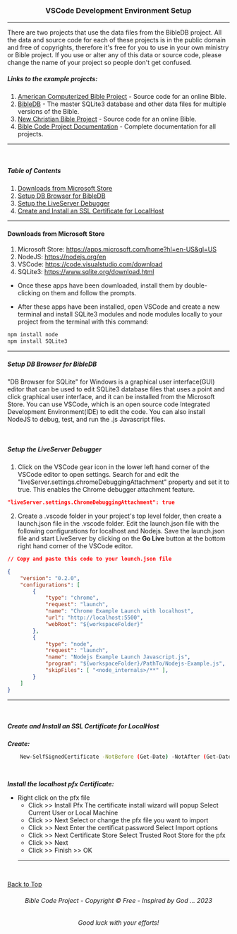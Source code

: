 <a id="top"></a>
<h3 align="center">VSCode Development Environment Setup</h3>

---
There are two projects that use the data files from the BibleDB project. All the data and source code for each of these projects is in the public domain and free of copyrights, therefore it's free for you to use in your own ministry or Bible project. If you use or alter any of this data or source code, please change the name of your project so people don't get confused.

##### Links to the example projects:

1. [American Computerized Bible Project](https://github.com/ACB-Bible/AmericanComputerizedBible) - Source code for an online Bible.
2. [BibleDB](https://github.com/ACB-Bible/BibleDB) - The master SQLite3 database and other data files for multiple versions of the Bible.
3. [New Christian Bible Project](https://github.com/ACB-Bible/NCB)  - Source code for an online Bible.
4. [Bible Code Project Documentation](https://github.com/ACB-Bible/DOC) - Complete documentation for all projects.

---

<br>

##### Table of Contents
1. [Downloads from Microsoft Store](#downloads-from-microsoft-store)
2. [Setup DB Browser for BibleDB](#setup-db-browser-for-bibledb)
3. [Setup the LiveServer Debugger](#setup-the-liveserver-debugger)
4. [Create and Install an SSL Certificate for LocalHost](#create-and-install-an-ssl-certificate-for-localhost)

---

#### Downloads from Microsoft Store
1. Microsoft Store:
https://apps.microsoft.com/home?hl=en-US&gl=US
2. NodeJS:
https://nodejs.org/en
3. VSCode:
https://code.visualstudio.com/download
4. SQLite3:
https://www.sqlite.org/download.html

* Once these apps have been downloaded, install them by double-clicking on them and follow the prompts.

* After these apps have been installed, open VSCode and create a new terminal and install SQLite3 modules and node modules locally to your project from the terminal with this command:
```bash
npm install node
npm install SQLite3
```
---

##### Setup DB Browser for BibleDB
"DB Browser for SQLite" for Windows is a graphical user interface(GUI) editor that can be used to edit SQLite3 database files that uses a point and click graphical user interface, and it can be installed from the Microsoft Store. You can use VSCode, which is an open source code Integrated Development Environment(IDE) to edit the code. You can also install NodeJS to debug, test, and run the .js Javascript files.

<br>

##### Setup the LiveServer Debugger
1. Click on the VSCode gear icon in the lower left hand corner of the VSCode editor to open settings. Search for and edit the "liveServer.settings.chromeDebuggingAttachment" property and set it to true. This enables the Chrome debugger attachment feature.

```json
"liveServer.settings.ChromeDebuggingAttachment": true
```

2. Create a .vscode folder in your project's top level folder, then create a launch.json file in the .vscode folder. Edit the launch.json file with the following configurations for localhost and Nodejs. Save the launch.json file and start LiveServer by clicking on the **Go Live** button at the bottom right hand corner of the VSCode editor.

```json
// Copy and paste this code to your lounch.json file

{
    "version": "0.2.0",
    "configurations": [
        {
            "type": "chrome",
            "request": "launch",
            "name": "Chrome Example Launch with localhost",
            "url": "http://localhost:5500",
            "webRoot": "${workspaceFolder}"
        },
        {
            "type": "node",
            "request": "launch",
            "name": "Nodejs Example Launch Javascript.js",
            "program": "${workspaceFolder}/PathTo/Nodejs-Example.js",
            "skipFiles": [ "<node_internals>/**" ],
        }
    ]
}
```

---

<br>

##### Create and Install an SSL Certificate for LocalHost

***Create:***
```bash
    New-SelfSignedCertificate -NotBefore (Get-Date) -NotAfter (Get-Date).AddYears(5) -Subject "CN=localhost" -KeyAlgorithm "RSA" -KeyLength 2048 -HashAlgorithm "SHA256" -CertStoreLocation "Cert:\CurrentUser\My" -FriendlyName "HTTPS Development Certificate" -TextExtension @("2.5.29.19={text}","2.5.29.17={text}DNS=localhost") $pwd = convertTo-SecureString -String "PassfN2" -Force -AsPlainText
```
<br>

***Install the localhost pfx Certificate:***

* Right click on the pfx file
    * Click >> Install Pfx
        The certificate install wizard will popup
        Select Current User or Local Machine
    * Click >> Next
        Select or change the pfx file you want to import
    * Click >> Next
        Enter the certificat password
        Select Import options
    * Click >> Next
        Certificate Store
        Select Trusted Root Store for the pfx
    * Click >> Next
    * Click >> Finish >> OK
    ---

<br>

[Back to Top](#top)

<h6 align="center" title="God's Word Is Not For Sale">Bible Code Project - Copyright © Free - Inspired by God ... 2023</h3>
<h6 align="center">Good luck with your efforts!</h6>